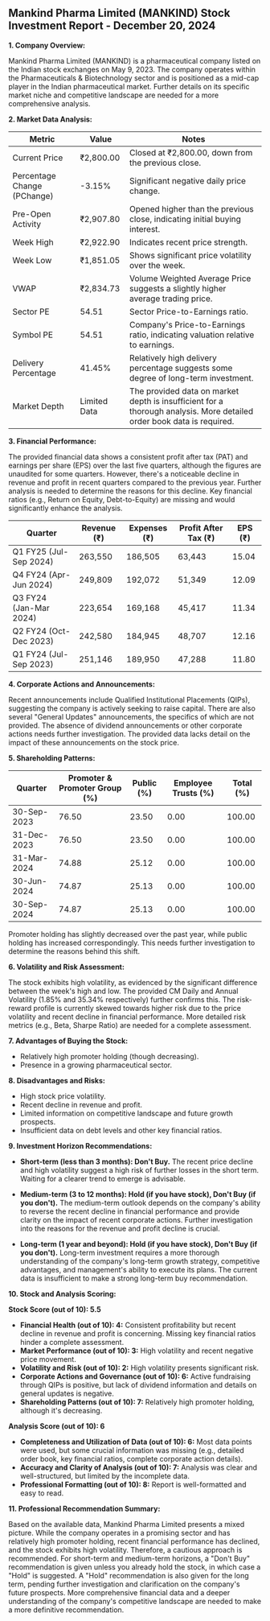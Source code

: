 ## Mankind Pharma Limited (MANKIND) Stock Investment Report - December 20, 2024

**1. Company Overview:**

Mankind Pharma Limited (MANKIND) is a pharmaceutical company listed on the Indian stock exchanges on May 9, 2023.  The company operates within the Pharmaceuticals & Biotechnology sector and is positioned as a mid-cap player in the Indian pharmaceutical market.  Further details on its specific market niche and competitive landscape are needed for a more comprehensive analysis.

**2. Market Data Analysis:**

| Metric                     | Value          | Notes                                                              |
|-----------------------------|-----------------|----------------------------------------------------------------------|
| Current Price               | ₹2,800.00       | Closed at ₹2,800.00, down from the previous close.                 |
| Percentage Change (PChange) | -3.15%          | Significant negative daily price change.                             |
| Pre-Open Activity          | ₹2,907.80       | Opened higher than the previous close, indicating initial buying interest.  |
| Week High                   | ₹2,922.90       | Indicates recent price strength.                                     |
| Week Low                    | ₹1,851.05       | Shows significant price volatility over the week.                    |
| VWAP                        | ₹2,834.73       | Volume Weighted Average Price suggests a slightly higher average trading price. |
| Sector PE                   | 54.51           | Sector Price-to-Earnings ratio.                                      |
| Symbol PE                   | 54.51           | Company's Price-to-Earnings ratio, indicating valuation relative to earnings. |
| Delivery Percentage         | 41.45%          | Relatively high delivery percentage suggests some degree of long-term investment. |
| Market Depth                | Limited Data    | The provided data on market depth is insufficient for a thorough analysis.  More detailed order book data is required. |


**3. Financial Performance:**

The provided financial data shows a consistent profit after tax (PAT) and earnings per share (EPS) over the last five quarters, although the figures are unaudited for some quarters.  However, there's a noticeable decline in revenue and profit in recent quarters compared to the previous year.  Further analysis is needed to determine the reasons for this decline.  Key financial ratios (e.g., Return on Equity, Debt-to-Equity) are missing and would significantly enhance the analysis.

| Quarter      | Revenue (₹)     | Expenses (₹)    | Profit After Tax (₹) | EPS (₹) |
|--------------|-----------------|-----------------|-----------------------|---------|
| Q1 FY25 (Jul-Sep 2024) | 263,550         | 186,505         | 63,443                 | 15.04    |
| Q4 FY24 (Apr-Jun 2024) | 249,809         | 192,072         | 51,349                 | 12.09    |
| Q3 FY24 (Jan-Mar 2024) | 223,654         | 169,168         | 45,417                 | 11.34    |
| Q2 FY24 (Oct-Dec 2023) | 242,580         | 184,945         | 48,707                 | 12.16    |
| Q1 FY24 (Jul-Sep 2023) | 251,146         | 189,950         | 47,288                 | 11.80    |


**4. Corporate Actions and Announcements:**

Recent announcements include Qualified Institutional Placements (QIPs), suggesting the company is actively seeking to raise capital.  There are also several "General Updates" announcements, the specifics of which are not provided.  The absence of dividend announcements or other corporate actions needs further investigation.  The provided data lacks detail on the impact of these announcements on the stock price.

**5. Shareholding Patterns:**

| Quarter      | Promoter & Promoter Group (%) | Public (%) | Employee Trusts (%) | Total (%) |
|--------------|-----------------------------|------------|--------------------|-----------|
| 30-Sep-2023  | 76.50                        | 23.50      | 0.00                | 100.00    |
| 31-Dec-2023  | 76.50                        | 23.50      | 0.00                | 100.00    |
| 31-Mar-2024  | 74.88                        | 25.12      | 0.00                | 100.00    |
| 30-Jun-2024  | 74.87                        | 25.13      | 0.00                | 100.00    |
| 30-Sep-2024  | 74.87                        | 25.13      | 0.00                | 100.00    |

Promoter holding has slightly decreased over the past year, while public holding has increased correspondingly.  This needs further investigation to determine the reasons behind this shift.

**6. Volatility and Risk Assessment:**

The stock exhibits high volatility, as evidenced by the significant difference between the week's high and low.  The provided CM Daily and Annual Volatility (1.85% and 35.34% respectively) further confirms this.  The risk-reward profile is currently skewed towards higher risk due to the price volatility and recent decline in financial performance.  More detailed risk metrics (e.g., Beta, Sharpe Ratio) are needed for a complete assessment.

**7. Advantages of Buying the Stock:**

* Relatively high promoter holding (though decreasing).
* Presence in a growing pharmaceutical sector.

**8. Disadvantages and Risks:**

* High stock price volatility.
* Recent decline in revenue and profit.
* Limited information on competitive landscape and future growth prospects.
* Insufficient data on debt levels and other key financial ratios.


**9. Investment Horizon Recommendations:**

* **Short-term (less than 3 months): Don't Buy.** The recent price decline and high volatility suggest a high risk of further losses in the short term.  Waiting for a clearer trend to emerge is advisable.

* **Medium-term (3 to 12 months): Hold (if you have stock), Don't Buy (if you don't).**  The medium-term outlook depends on the company's ability to reverse the recent decline in financial performance and provide clarity on the impact of recent corporate actions.  Further investigation into the reasons for the revenue and profit decline is crucial.

* **Long-term (1 year and beyond): Hold (if you have stock), Don't Buy (if you don't).**  Long-term investment requires a more thorough understanding of the company's long-term growth strategy, competitive advantages, and management's ability to execute its plans.  The current data is insufficient to make a strong long-term buy recommendation.


**10. Stock and Analysis Scoring:**

**Stock Score (out of 10): 5.5**

* **Financial Health (out of 10): 4:**  Consistent profitability but recent decline in revenue and profit is concerning.  Missing key financial ratios hinder a complete assessment.
* **Market Performance (out of 10): 3:** High volatility and recent negative price movement.
* **Volatility and Risk (out of 10): 2:** High volatility presents significant risk.
* **Corporate Actions and Governance (out of 10): 6:**  Active fundraising through QIPs is positive, but lack of dividend information and details on general updates is negative.
* **Shareholding Patterns (out of 10): 7:** Relatively high promoter holding, although it's decreasing.

**Analysis Score (out of 10): 6**

* **Completeness and Utilization of Data (out of 10): 6:**  Most data points were used, but some crucial information was missing (e.g., detailed order book, key financial ratios, complete corporate action details).
* **Accuracy and Clarity of Analysis (out of 10): 7:**  Analysis was clear and well-structured, but limited by the incomplete data.
* **Professional Formatting (out of 10): 8:** Report is well-formatted and easy to read.


**11. Professional Recommendation Summary:**

Based on the available data, Mankind Pharma Limited presents a mixed picture. While the company operates in a promising sector and has relatively high promoter holding, recent financial performance has declined, and the stock exhibits high volatility.  Therefore, a cautious approach is recommended.  For short-term and medium-term horizons, a "Don't Buy" recommendation is given unless you already hold the stock, in which case a "Hold" is suggested.  A "Hold" recommendation is also given for the long term, pending further investigation and clarification on the company's future prospects.  More comprehensive financial data and a deeper understanding of the company's competitive landscape are needed to make a more definitive recommendation.
